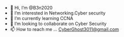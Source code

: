 - 👋 Hi, I’m @B3n2020
- 👀 I’m interested in Networking.Cyber security 
- 🌱 I’m currently learning CCNA
- 💞️ I’m looking to collaborate on Cyber Security 
- 📫 How to reach me ...
CyberGhost3011@gmail.com
<!---
B3n2020/B3n2020 is a ✨ special ✨ repository because its `README.md` (this file) appears on your GitHub profile.
You can click the Preview link to take a look at your changes.
--->
